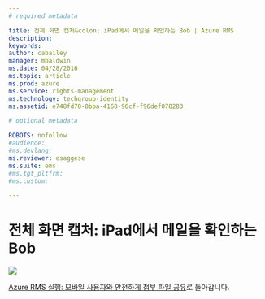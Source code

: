 ```yaml
---
# required metadata

title: 전체 화면 캡처&colon; iPad에서 메일을 확인하는 Bob | Azure RMS
description:
keywords:
author: cabailey
manager: mbaldwin
ms.date: 04/28/2016
ms.topic: article
ms.prod: azure
ms.service: rights-management
ms.technology: techgroup-identity
ms.assetid: e748fd78-8bba-4168-96cf-f96def078283

# optional metadata

ROBOTS: nofollow
#audience:
#ms.devlang:
ms.reviewer: esaggese
ms.suite: ems
#ms.tgt_pltfrm:
#ms.custom:

---
```


# 전체 화면 캡처: iPad에서 메일을 확인하는 Bob
![](./media/AzRMS_StoryboardEmaill2.PNG)

[Azure RMS 실행: 모바일 사용자와 안전하게 첨부 파일 공유](http://technet.microsoft.com/library/jj585026.aspx)로 돌아갑니다.



<!--HONumber=Apr16_HO3-->


